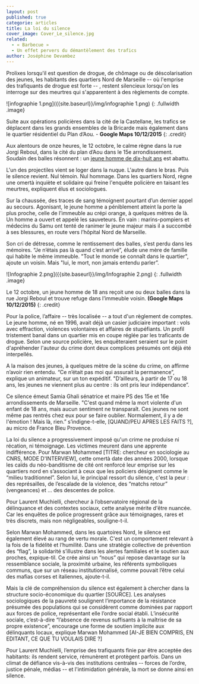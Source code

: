 ```yaml
---
layout: post
published: true
categorie: articles
title: La loi du silence
cover_image: Cover_Le_silence.jpg
related: 
  - « Barbecue »
  - Un effet pervers du démantèlement des trafics
author: Joséphine Devambez
---
```








Prolixes lorsqu'il est question de drogue, de chômage ou de déscolarisation des jeunes, les habitants des quartiers Nord de Marseille -- où l'emprise des trafiquants de drogue est forte -- , restent silencieux lorsqu'on les interroge sur des meurtres qui s'apparentent à des règlements de compte. 

![infographie 1.png]({{site.baseurl}}/img/infographie 1.png)
{: .fullwidth .image}

Suite aux opérations policières dans la cité de la Castellane, les trafics se déplacent dans les grands ensembles de la Bricarde mais également dans le quartier résidentiel du Plan d’Aou. - **Google Maps 10/12/2015**
{: .credit}

Aux alentours de onze heures, le 12 octobre, le calme règne dans la rue Jorgi Reboul, dans la cité du plan d’Aou dans le 15e arrondissement. Soudain des balles résonnent : un  [jeune homme de dix-huit ans](http://reglementsdecomptes.github.io/2015/12/11/PLANDAOU.html) est abattu. 

L'un des projectiles vient se loger dans la nuque. L'autre dans le bras. Puis le silence revient. Nul témoin. Nul hommage. Dans les quartiers Nord, règne une omertà inquiète et solidaire qui freine l'enquête policière en taisant les meurtres, expliquent élus et sociologues.

Sur la chaussée, des traces de sang témoignent pourtant d’un dernier appel au secours. Agonisant, le jeune homme a péniblement atteint la porte la plus proche, celle de l’immeuble au crépi orange, à quelques mètres de là. Un homme a ouvert et appelé les sauveteurs. En vain : marins-pompiers et médecins du Samu ont tenté de ranimer le jeune majeur mais il a succombé à ses blessures, en route vers l’hôpital Nord de Marseille. 

Son cri de détresse, comme le rentissement des balles, s’est perdu dans les mémoires. “Je n’étais pas là quand c’est arrivé”, élude une mère de famille qui habite le même immeuble. "Tout le monde se connaît dans le quartier", ajoute un voisin. Mais "lui, le mort, non jamais entendu parler”. 
 
![Infographie 2.png]({{site.baseurl}}/img/Infographie 2.png)
{: .fullwidth .image}

Le 12 octobre, un jeune homme de 18 ans reçoit une ou deux balles dans la rue Jorgi Reboul et trouve refuge dans l’immeuble voisin. **(Google Maps 10/12/2015)**
{: .credit}

Pour la police, l’affaire -- très localisée -- a tout d'un règlement de comptes. Le jeune homme, né en 1996, avait déjà un casier judiciaire important : vols avec effraction, violences volontaires et affaires de stupéfiants. Un profil tristement banal dans un quartier mis en coupe réglée par les traficants de drogue. Selon une source policière, les enquêteraient seraient sur le point d'apréhender l'auteur du crime dont deux complices présumés ont déjà été interpellés. 

A la maison des jeunes, à quelques mètre de la scène du crime, on affirme n’avoir rien entendu. “Ce n’était pas moi qui assurait la permanence”, explique un animateur, sur un ton expéditif. "D’ailleurs, à partir de 17 ou 18 ans, les jeunes ne viennent plus au centre : ils ont pris leur indépendance”. 

Ce silence émeut Samia Ghali sénatrice et maire PS des 15e et 16e arrondissements de Marseille. "C'est quand même la mort violente d'un enfant de 18 ans, mais aucun sentiment ne transparaît. Ces jeunes ne sont même pas rentrés chez eux pour se faire oublier.  Normalement, il y a de l'émotion ! Mais là, rien.” s’indigne-t-elle, [QUAND/PEU APRES LES FAITS ?], au micro de France Bleu Provence. 

La loi du silence a progressivement imposé qu'un crime ne produise ni récation, ni témoignage. Les victimes meurent dans une apprente indifférence. Pour Marwan Mohammed [TITRE: chercheur en sociologie au CNRS, MODE D'INTERVIEW], cette omertà date des années 2000, lorsque les caïds du néo-banditisme de cité ont renforcé leur emprise sur les quartiers nord en s’associant à ceux que les policiers désignent comme le “milieu traditionnel”. Selon lui, le principal ressort du silence, c'est la peur : des représailles, de l’escalade de la violence, des “matchs retour” (vengeances) et ... des descentes de police. 

Pour Laurent Muchielli, chercheur à l’observatoire régional de la délinquance et des contextes sociaux, cette analyse mérite d'être nuancée. Car les enquêtes de police progressent grâce aux témoignages, rares et très discrets, mais non négligeables, souligne-t-il. 

Selon Marwan Mohammed, dans les quartoires Nord, le silence est également élevé au rang de vertu morale. C'est un comportement relevant à la fois de la fidélité et l’humilité. Dans une stratégie collective de prévention des “flag”, la solidarité s’illustre dans les alertes familiales et le soutien aux proches, expique-til. Ce crée ainsi un “nous” qui repose davantage sur la ressemblance sociale, la proximité urbaine, les référents symboliques communs, que sur un réseau institutionnalisé, comme pouvait l’être celui des mafias corses et italiennes, ajoute-t-il. 

Mais la clé de compréhension du silence est également à chercher dans la structure socio-économique du quartier [SOURCE]. Les analyses sociologiques de la pauvreté soulignent l’importance de la résistance présumée des populations qui se considèrent comme dominées par rapport aux forces de police, représentant elle l’ordre social établi. L’insécurité sociale, c’est-à-dire “l’absence de revenus suffisants à la maîtrise de sa propre existence”, encourage une forme de soutien implicite aux délinquants locaux, explique Marwan Mohammed [AI-JE BIEN COMPRIS, EN EDITANT,  CE QUE TU VOULAIS DIRE ?]

Pour Laurent Muchielli, l’emprise des trafiquants finie par être acceptée des habitants: ils rendent service, rémunèrent et protègent parfois. Dans un climat de défiance vis-à-vis des institutions centrales -- forces de l’ordre, justice pénale, médias -- et l'intimidation générale, la mort se donne ainsi en silence.

